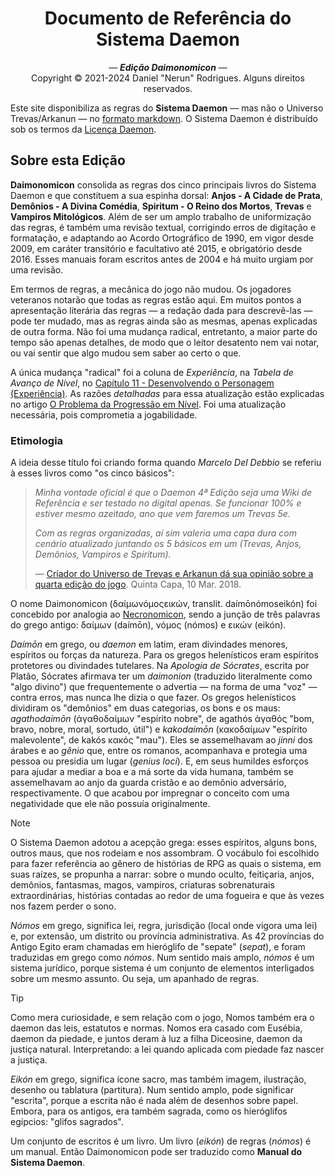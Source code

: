 <h1 align="center">Documento de Referência do Sistema Daemon</h1>

<p align="center">
	&mdash; <i><b>Edição Daimonomicon</b></i> &mdash;<br>
	Copyright © 2021-2024 Daniel "Nerun" Rodrigues. Alguns direitos reservados.
</p>

Este site disponibiliza as regras do **Sistema Daemon** &mdash; mas não o Universo Trevas/Arkanun &mdash; no [formato markdown](extra_01-manifesto.md). O Sistema Daemon é distribuído sob os termos da [Licença Daemon](LICENSE.md).

## Sobre esta Edição

__Daimonomicon__ consolida as regras dos cinco principais livros do Sistema Daemon e que constituem a sua espinha dorsal: __Anjos - A Cidade de Prata__, __Demônios - A Divina Comédia__, __Spiritum - O Reino dos Mortos__, __Trevas__ e __Vampiros Mitológicos__. Além de ser um amplo trabalho de uniformização das regras, é também uma revisão textual, corrigindo erros de digitação e formatação, e adaptando ao Acordo Ortográfico de 1990, em vigor desde 2009, em caráter transitório e facultativo até 2015, e obrigatório desde 2016. Esses manuais foram escritos antes de 2004 e há muito urgiam por uma revisão.

Em termos de regras, a mecânica do jogo não mudou. Os jogadores veteranos notarão que todas as regras estão aqui. Em muitos pontos a apresentação literária das regras — a redação dada para descrevê-las — pode ter mudado, mas as regras ainda são as mesmas, apenas explicadas de outra forma. Não foi uma mudança radical, entretanto, a maior parte do tempo são apenas detalhes, de modo que o leitor desatento nem vai notar, ou vai sentir que algo mudou sem saber ao certo o que.

A única mudança "radical" foi a coluna de _Experiência_, na _Tabela de Avanço de Nível_, no [Capítulo 11 - Desenvolvendo o Personagem (Experiência)](11_experiencia.md). As razões _detalhadas_ para essa atualização estão explicadas no artigo [O Problema da Progressão em Nível](extra_02-o_problema_da_progressao_em_nivel.md). Foi uma atualização necessária, pois comprometia a jogabilidade.

### Etimologia

A ideia desse título foi criando forma quando _Marcelo Del Debbio_ se referiu à esses livros como "os cinco básicos":

> _Minha vontade oficial é que o Daemon 4ª Edição seja uma Wiki de Referência e ser testado no digital apenas. Se funcionar 100% e estiver mesmo azeitado, ano que vem faremos um Trevas 5e._
> 
> _Com as regras organizadas, aí sim valeria uma capa dura com cenário atualizado juntando os 5 básicos em um (Trevas, Anjos, Demônios, Vampiros e Spiritum)._
>
> &mdash; [Criador do Universo de Trevas e Arkanun dá sua opinião sobre a quarta edição do jogo](https://quintacapa.com.br/criador-do-universo-de-trevas-e-arkanun-da-sua-opiniao-sobre-a-quarta-edicao-do-jogo). Quinta Capa, 10 Mar. 2018.

O nome Daimonomicon (δαίμωνόμοςεικών, translit. daímōnómoseikón) foi concebido por analogia ao [Necronomicon](https://en.wikipedia.org/wiki/Necronomicon), sendo a junção de três palavras do grego antigo: δαίμων (daímōn), νόμος (nómos) e εικών (eikón).

_Daímōn_ em grego, ou _daemon_ em latim, eram divindades menores, espíritos ou forças da natureza. Para os gregos helenísticos eram espíritos protetores ou divindades tutelares. Na _Apologia de Sócrates_, escrita por Platão, Sócrates afirmava ter um _daimonion_ (traduzido literalmente como "algo divino") que frequentemente o advertia — na forma de uma "voz" — contra erros, mas nunca lhe dizia o que fazer. Os gregos helenísticos dividiram os "demônios" em duas categorias, os bons e os maus: _agathodaímōn_ (ἀγαθοδαίμων "espírito nobre", de agathós ἀγαθός "bom, bravo, nobre, moral, sortudo, útil") e _kakodaímōn_ (κακοδαίμων "espírito malevolente", de kakós κακός "mau"). Eles se assemelhavam ao _jinni_ dos árabes e ao _gênio_ que, entre os romanos, acompanhava e protegia uma pessoa ou presidia um lugar (_genius loci_). E, em seus humildes esforços para ajudar a mediar a boa e a má sorte da vida humana, também se assemelhavam ao anjo da guarda cristão e ao demônio adversário, respectivamente. O que acabou por impregnar o conceito com uma negatividade que ele não possuía originalmente.

> [!Note]
> 
> O Sistema Daemon adotou a acepção grega: esses espíritos, alguns bons, outros maus, que nos rodeiam e nos assombram. O vocábulo foi escolhido para fazer referência ao gênero de histórias de RPG as quais o sistema, em suas raízes, se propunha a narrar: sobre o mundo oculto, feitiçaria, anjos, demônios, fantasmas, magos, vampiros, criaturas sobrenaturais extraordinárias, histórias contadas ao redor de uma fogueira e que às vezes nos fazem perder o sono.

_Nómos_ em grego, significa lei, regra, jurisdição (local onde vigora uma lei) e, por extensão, um distrito ou província administrativa. As 42 províncias do Antigo Egito eram chamadas em hieróglifo de "sepate" (_sepat_), e foram traduzidas em grego como _nómos_. Num sentido mais amplo, _nómos_ é um sistema jurídico, porque sistema é um conjunto de elementos interligados sobre um mesmo assunto. Ou seja, um apanhado de regras.

> [!Tip]
> 
> Como mera curiosidade, e sem relação com o jogo, Nomos também era o daemon das leis, estatutos e normas. Nomos era casado com Eusébia, daemon da piedade, e juntos deram à luz a filha Diceosine, daemon da justiça natural. Interpretando: a lei quando aplicada com piedade faz nascer a justiça.

_Eikón_ em grego, significa ícone sacro, mas também imagem, ilustração, desenho ou tablatura (partitura). Num sentido amplo, pode significar "escrita", porque a escrita não é nada além de desenhos sobre papel. Embora, para os antigos, era também sagrada, como os hieróglifos egípcios: "glifos sagrados".

Um conjunto de escritos é um livro. Um livro (_eikón_) de regras (_nómos_) é um manual. Então Daimonomicon pode ser traduzido como __Manual do Sistema Daemon__.